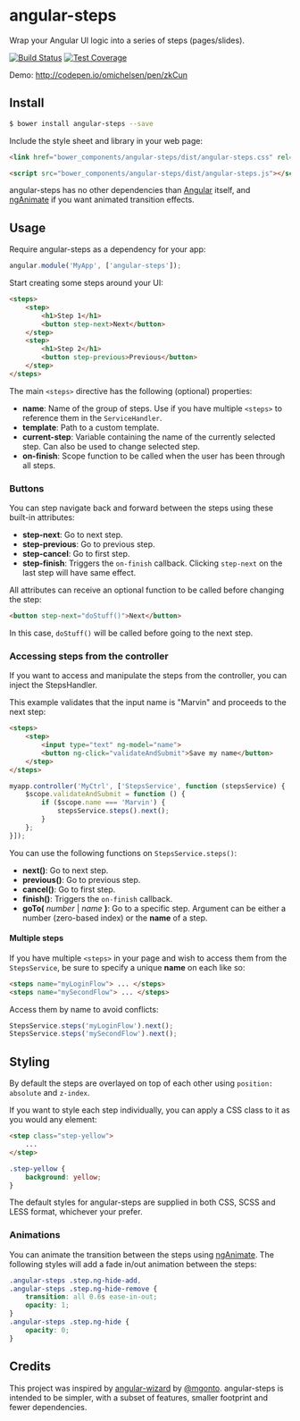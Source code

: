 # angular-steps

Wrap your Angular UI logic into a series of steps (pages/slides).

[![Build Status][travis-image]][travis-url]
[![Test Coverage][coveralls-image]][coveralls-url]

Demo: http://codepen.io/omichelsen/pen/zkCun

## Install

```bash
$ bower install angular-steps --save
```

Include the style sheet and library in your web page:

```html
<link href="bower_components/angular-steps/dist/angular-steps.css" rel="stylesheet">
```

```html
<script src="bower_components/angular-steps/dist/angular-steps.js"></script>
```

angular-steps has no other dependencies than [Angular](https://angularjs.org/)
itself, and [ngAnimate](https://docs.angularjs.org/api/ngAnimate/service/$animate)
if you want animated transition effects.

## Usage

Require angular-steps as a dependency for your app:

```javascript
angular.module('MyApp', ['angular-steps']);
```

Start creating some steps around your UI:

```html
<steps>
    <step>
        <h1>Step 1</h1>
        <button step-next>Next</button>
    </step>
    <step>
        <h1>Step 2</h1>
        <button step-previous>Previous</button>
    </step>
</steps>
```

The main `<steps>` directive has the following (optional) properties:

- **name**: Name of the group of steps. Use if you have multiple `<steps>` to
    reference them in the `ServiceHandler`.
- **template**: Path to a custom template.
- **current-step**: Variable containing the name of the currently selected step.
    Can also be used to change selected step.
- **on-finish**: Scope function to be called when the user has been through all steps.

### Buttons

You can step navigate back and forward between the steps using these built-in
attributes:

- **step-next**: Go to next step.
- **step-previous**: Go to previous step.
- **step-cancel**: Go to first step.
- **step-finish**: Triggers the `on-finish` callback. Clicking `step-next` on
    the last step will have same effect.

All attributes can receive an optional function to be called before changing
the step:

```html
<button step-next="doStuff()">Next</button>
```

In this case, `doStuff()` will be called before going to the next step.

### Accessing steps from the controller

If you want to access and manipulate the steps from the controller, you can
inject the StepsHandler.

This example validates that the input name is "Marvin" and proceeds to the next
step:

```html
<steps>
    <step>
        <input type="text" ng-model="name">
        <button ng-click="validateAndSubmit">Save my name</button>
    </step>
</steps>
```
```javascript
myapp.controller('MyCtrl', ['StepsService', function (stepsService) {
    $scope.validateAndSubmit = function () {
        if ($scope.name === 'Marvin') {
            stepsService.steps().next();
        }
    };
}]);
```

You can use the following functions on `StepsService.steps()`:

- **next()**: Go to next step.
- **previous()**: Go to previous step.
- **cancel()**: Go to first step.
- **finish()**: Triggers the `on-finish` callback.
- **goTo(** *number* | *name* **)**: Go to a specific step. Argument can be
    either a number (zero-based index) or the **name** of a step.

#### Multiple steps

If you have multiple `<steps>` in your page and wish to access them from the
`StepsService`, be sure to specify a unique **name** on each like so:

```html
<steps name="myLoginFlow"> ... </steps>
<steps name="mySecondFlow"> ... </steps>
```

Access them by name to avoid conflicts:

```javascript
StepsService.steps('myLoginFlow').next();
StepsService.steps('mySecondFlow').next();
```

## Styling

By default the steps are overlayed on top of each other using
`position: absolute` and `z-index`.

If you want to style each step individually, you can apply a CSS class to it
as you would any element:

```html
<step class="step-yellow">
    ...
</step>
```
```css
.step-yellow {
    background: yellow;
}
```

The default styles for angular-steps are supplied in both CSS, SCSS and LESS
format, whichever your prefer.

### Animations

You can animate the transition between the steps using
[ngAnimate](https://docs.angularjs.org/api/ngAnimate/service/$animate).
The following styles will add a fade in/out animation between the steps:

```css
.angular-steps .step.ng-hide-add,
.angular-steps .step.ng-hide-remove {
    transition: all 0.6s ease-in-out;
    opacity: 1;
}
.angular-steps .step.ng-hide {
    opacity: 0;
}
```


## Credits

This project was inspired by
[angular-wizard](https://github.com/mgonto/angular-wizard) by
[@mgonto](https://twitter.com/mgonto). angular-steps is intended to be simpler,
with a subset of features, smaller footprint and fewer dependencies.

[travis-image]: https://img.shields.io/travis/omichelsen/angular-steps/master.svg
[travis-url]: https://travis-ci.org/omichelsen/angular-steps
[coveralls-image]: https://img.shields.io/coveralls/omichelsen/angular-steps/master.svg
[coveralls-url]: https://coveralls.io/r/omichelsen/angular-steps?branch=master